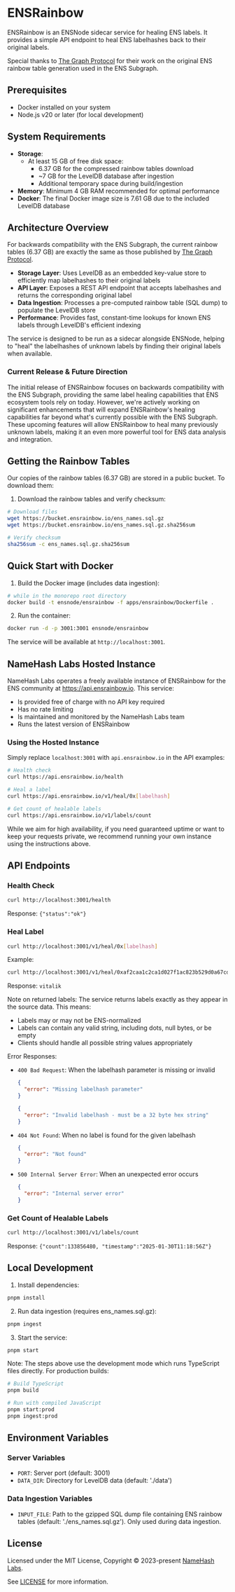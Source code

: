 # ENSRainbow

ENSRainbow is an ENSNode sidecar service for healing ENS labels. It provides a simple API endpoint to heal ENS labelhashes back to their original labels.

Special thanks to [The Graph Protocol](https://github.com/graphprotocol/ens-rainbow) for their work on the original ENS rainbow table generation used in the ENS Subgraph.

## Prerequisites

- Docker installed on your system
- Node.js v20 or later (for local development)

## System Requirements

- **Storage**: 
  - At least 15 GB of free disk space:
    - 6.37 GB for the compressed rainbow tables download
    - ~7 GB for the LevelDB database after ingestion
    - Additional temporary space during build/ingestion
- **Memory**: Minimum 4 GB RAM recommended for optimal performance
- **Docker**: The final Docker image size is 7.61 GB due to the included LevelDB database

## Architecture Overview

For backwards compatibility with the ENS Subgraph, the current rainbow tables (6.37 GB) are exactly the same as those published by [The Graph Protocol](https://github.com/graphprotocol/ens-rainbow). 

- **Storage Layer**: Uses LevelDB as an embedded key-value store to efficiently map labelhashes to their original labels
- **API Layer**: Exposes a REST API endpoint that accepts labelhashes and returns the corresponding original label
- **Data Ingestion**: Processes a pre-computed rainbow table (SQL dump) to populate the LevelDB store
- **Performance**: Provides fast, constant-time lookups for known ENS labels through LevelDB's efficient indexing

The service is designed to be run as a sidecar alongside ENSNode, helping to "heal" the labelhashes of unknown labels by finding their original labels when available.

### Current Release & Future Direction

The initial release of ENSRainbow focuses on backwards compatibility with the ENS Subgraph, providing the same label healing capabilities that ENS ecosystem tools rely on today. However, we're actively working on significant enhancements that will expand ENSRainbow's healing capabilities far beyond what's currently possible with the ENS Subgraph. These upcoming features will allow ENSRainbow to heal many previously unknown labels, making it an even more powerful tool for ENS data analysis and integration.

## Getting the Rainbow Tables

Our copies of the rainbow tables (6.37 GB) are stored in a public bucket. To download them:

1. Download the rainbow tables and verify checksum:
```bash
# Download files
wget https://bucket.ensrainbow.io/ens_names.sql.gz
wget https://bucket.ensrainbow.io/ens_names.sql.gz.sha256sum

# Verify checksum
sha256sum -c ens_names.sql.gz.sha256sum
```

## Quick Start with Docker

1. Build the Docker image (includes data ingestion):
```bash
# while in the monorepo root directory
docker build -t ensnode/ensrainbow -f apps/ensrainbow/Dockerfile .
```

2. Run the container:
```bash
docker run -d -p 3001:3001 ensnode/ensrainbow
```

The service will be available at `http://localhost:3001`.

## NameHash Labs Hosted Instance

NameHash Labs operates a freely available instance of ENSRainbow for the ENS community at https://api.ensrainbow.io. This service:

- Is provided free of charge with no API key required
- Has no rate limiting
- Is maintained and monitored by the NameHash Labs team
- Runs the latest version of ENSRainbow

### Using the Hosted Instance

Simply replace `localhost:3001` with `api.ensrainbow.io` in the API examples:

```bash
# Health check
curl https://api.ensrainbow.io/health

# Heal a label
curl https://api.ensrainbow.io/v1/heal/0x[labelhash]

# Get count of healable labels
curl https://api.ensrainbow.io/v1/labels/count
```

While we aim for high availability, if you need guaranteed uptime or want to keep your requests private, we recommend running your own instance using the instructions above.

## API Endpoints

### Health Check
```bash
curl http://localhost:3001/health
```
Response: `{"status":"ok"}`

### Heal Label
```bash
curl http://localhost:3001/v1/heal/0x[labelhash]
```
Example:
```bash
curl http://localhost:3001/v1/heal/0xaf2caa1c2ca1d027f1ac823b529d0a67cd144264b2789fa2ea4d63a67c7103cc
```
Response: `vitalik`

Note on returned labels: The service returns labels exactly as they appear in the source data. This means:
- Labels may or may not be ENS-normalized
- Labels can contain any valid string, including dots, null bytes, or be empty
- Clients should handle all possible string values appropriately

Error Responses:
- `400 Bad Request`: When the labelhash parameter is missing or invalid
  ```json
  {
    "error": "Missing labelhash parameter"
  }
  ```
  ```json
  {
    "error": "Invalid labelhash - must be a 32 byte hex string"
  }
  ```
- `404 Not Found`: When no label is found for the given labelhash
  ```json
  {
    "error": "Not found"
  }
  ```
- `500 Internal Server Error`: When an unexpected error occurs
  ```json
  {
    "error": "Internal server error"
  }
  ```

### Get Count of Healable Labels
```bash
curl http://localhost:3001/v1/labels/count
```
Response: `{"count":133856480, "timestamp":"2025-01-30T11:18:56Z"}`

## Local Development

1. Install dependencies:
```bash
pnpm install
```

2. Run data ingestion (requires ens_names.sql.gz):
```bash
pnpm ingest
```

3. Start the service:
```bash
pnpm start
```

Note: The steps above use the development mode which runs TypeScript files directly. For production builds:

```bash
# Build TypeScript
pnpm build

# Run with compiled JavaScript
pnpm start:prod
pnpm ingest:prod
```

## Environment Variables

### Server Variables
- `PORT`: Server port (default: 3001)
- `DATA_DIR`: Directory for LevelDB data (default: './data')

### Data Ingestion Variables
- `INPUT_FILE`: Path to the gzipped SQL dump file containing ENS rainbow tables (default: './ens_names.sql.gz'). Only used during data ingestion.

## License

Licensed under the MIT License, Copyright © 2023-present [NameHash Labs](https://namehashlabs.org).

See [LICENSE](./LICENSE) for more information.
